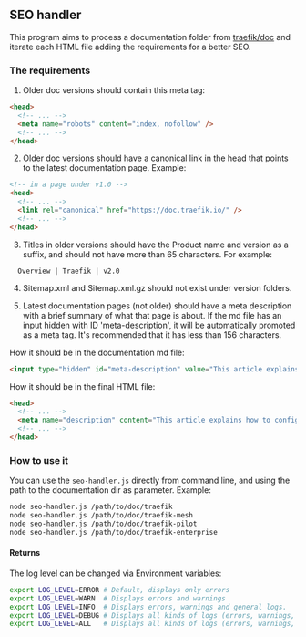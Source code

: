 ## SEO handler

This program aims to process a documentation folder from [traefik/doc](https://github.com/traefik/doc) and iterate each HTML file adding the requirements for a better SEO.

### The requirements

1. Older doc versions should contain this meta tag:
```html
<head>
  <!-- ... -->
  <meta name="robots" content="index, nofollow" />
  <!-- ... -->
</head>
```

2. Older doc versions should have a canonical link in the head that points to the latest documentation page. Example:
```html
<!-- in a page under v1.0 -->
<head>
  <!-- ... -->
  <link rel="canonical" href="https://doc.traefik.io/" />
  <!-- ... -->
</head>
```

3. Titles in older versions should have the Product name and version as a suffix, and should not have more than 65 characters. For example:
```
  Overview | Traefik | v2.0
```

4. Sitemap.xml and Sitemap.xml.gz should not exist under version folders.

5. Latest documentation pages (not older) should have a meta description with a brief summary of what that page is about. If the md file has an input hidden with ID 'meta-description', it will be automatically promoted as a meta tag. It's recommended that it has less than 156 characters.

How it should be in the documentation md file:
```html
<input type="hidden" id="meta-description" value="This article explains how to configure a router...">
```

How it should be in the final HTML file:
```html
<head>
  <!-- ... -->
  <meta name="description" content="This article explains how to configure a router..." />
  <!-- ... -->
</head>
```

### How to use it

You can use the `seo-handler.js` directly from command line, and using the path to the documentation dir as parameter. Example:

```sh
node seo-handler.js /path/to/doc/traefik
node seo-handler.js /path/to/doc/traefik-mesh
node seo-handler.js /path/to/doc/traefik-pilot
node seo-handler.js /path/to/doc/traefik-enterprise
```

#### Returns

The log level can be changed via Environment variables:
```sh
export LOG_LEVEL=ERROR # Default, displays only errors
export LOG_LEVEL=WARN  # Displays errors and warnings
export LOG_LEVEL=INFO  # Displays errors, warnings and general logs.
export LOG_LEVEL=DEBUG # Displays all kinds of logs (errors, warnings, infos).
export LOG_LEVEL=ALL   # Displays all kinds of logs (errors, warnings, infos).
```
